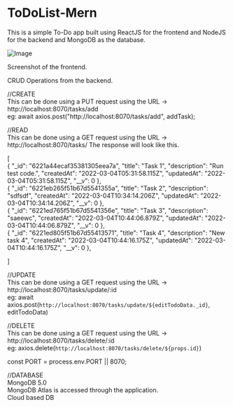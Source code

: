# ToDoList-Mern
 
This is a simple To-Do app built using ReactJS for the frontend and NodeJS for the backend and MongoDB as the database.


![Image](https://user-images.githubusercontent.com/55187981/156755055-1041d8b2-60b0-4190-9be5-c6c997f8eaa9.png)

Screenshot of the frontend.


CRUD Operations from the backend.

//CREATE<br/>
This can be done using a PUT request using the URL -> http://localhost:8070/tasks/add <br/>
eg: await axios.post("http://localhost:8070/tasks/add", addTask);<br/>

//READ<br/>
This can be done using a GET request using the URL -> http://localhost:8070/tasks/
The response will look like this.

[<br/>
    {
        "_id": "6221a44ecaf35381305eea7a",
        "title": "Task 1",
        "description": "Run test code.",
        "createdAt": "2022-03-04T05:31:58.115Z",
        "updatedAt": "2022-03-04T05:31:58.115Z",
        "__v": 0
    },<br/>
    {
        "_id": "6221eb265f51b67d5541355a",
        "title": "Task 2",
        "description": "sdfsdf",
        "createdAt": "2022-03-04T10:34:14.206Z",
        "updatedAt": "2022-03-04T10:34:14.206Z",
        "__v": 0
    },<br/>
    {
        "_id": "6221ed765f51b67d5541356e",
        "title": "Task 3",
        "description": "saeewc",
        "createdAt": "2022-03-04T10:44:06.879Z",
        "updatedAt": "2022-03-04T10:44:06.879Z",
        "__v": 0
    },<br/>
    {
        "_id": "6221ed805f51b67d55413571",
        "title": "Task 4",
        "description": "New task 4",
        "createdAt": "2022-03-04T10:44:16.175Z",
        "updatedAt": "2022-03-04T10:44:16.175Z",
        "__v": 0
    },<br/>

]


//UPDATE<br/>
This can be done using a GET request using the URL -> http://localhost:8070/tasks/update/:id<br/>
 eg: await axios.post(`http://localhost:8070/tasks/update/${editTodoData._id}`, editTodoData)<br/>


//DELETE<br/>
This can be done using a GET request using the URL -> http://localhost:8070/tasks/delete/:id<br/>
eg: axios.delete(`http://localhost:8070/tasks/delete/${props.id}`)<br/>


const PORT = process.env.PORT || 8070;

//DATABASE<br/>
MongoDB 5.0<br/>
MongoDB Atlas is accessed through the application.<br/>
Cloud based DB <br/>
